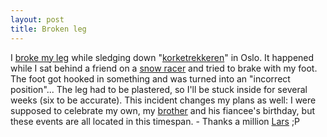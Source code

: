 ```yaml
---
layout: post
title: Broken leg
---
```


I [broke my leg](http://home.flodhest.net/gallery/2006-11.feb%20oslo/)</a> while sledging down "[korketrekkeren](http://www.oslosurf.com/innhold/00000165.shtml)</a>" in Oslo. It happened while I sat behind a friend on a [snow racer](http://images.google.no/images?q=snow%20racer&amp;hl=no&amp;sa=N&amp;tab=wi)</a> and tried to brake with my foot. The foot got hooked in something and was turned into an "incorrect position"... The leg had to be plastered, so I'll be stuck inside for several weeks (six to be accurate). This incident changes my plans as well: I were supposed to celebrate my own, my [brother](http://thishomepage.does.it)</a> and his fiancee's birthday, but these events are all located in this timespan. - Thanks a million [Lars](http://home.flodhest.net/gallery/bekjente/lars_synger.jpg?embed=true)</a> ;P

